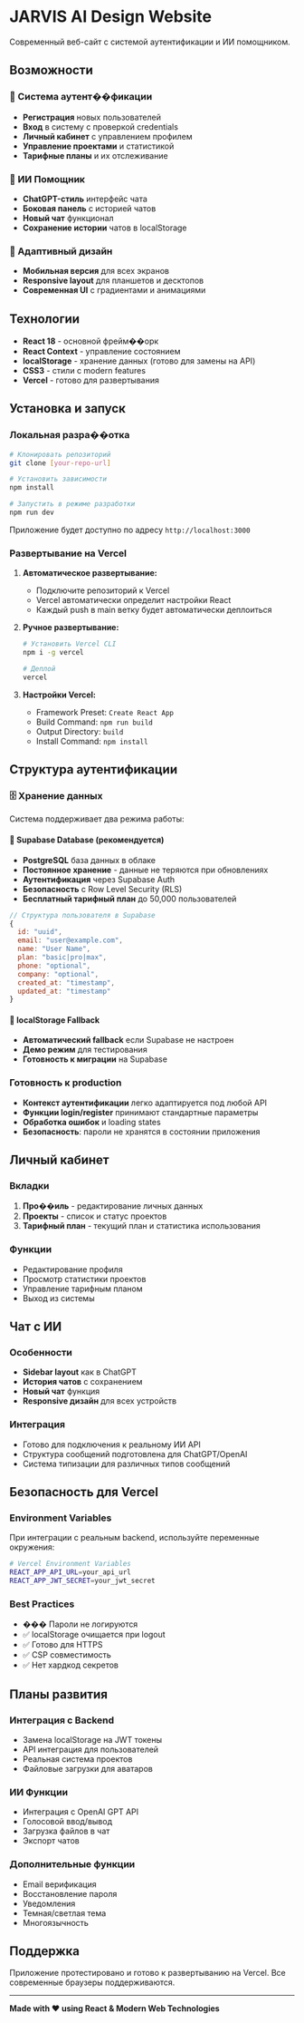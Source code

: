 # JARVIS AI Design Website

Современный веб-сайт с системой аутентификации и ИИ помощником.

## Возможности

### 🔐 Система аутент��фикации
- **Регистрация** новых пользователей
- **Вход** в систему с проверкой credentials
- **Личный кабинет** с управлением профилем
- **Управление проектами** и статистикой
- **Тарифные планы** и их отслеживание

### 🤖 ИИ Помощник
- **ChatGPT-стиль** интерфейс чата
- **Боковая панель** с историей чатов
- **Новый чат** функционал
- **Сохранение истории** чатов в localStorage

### 📱 Адаптивный дизайн
- **Мобильная версия** для всех экранов
- **Responsive layout** для планшетов и десктопов
- **Современная UI** с градиентами и анимациями

## Технологии

- **React 18** - основной фрейм��орк
- **React Context** - управление состоянием
- **localStorage** - хранение данных (готово для замены на API)
- **CSS3** - стили с modern features
- **Vercel** - готово для развертывания

## Установка и запуск

### Локальная разра��отка

```bash
# Клонировать репозиторий
git clone [your-repo-url]

# Установить зависимости
npm install

# Запустить в режиме разработки
npm run dev
```

Приложение будет доступно по адресу `http://localhost:3000`

### Развертывание на Vercel

1. **Автоматическое развертывание:**
   - Подключите репозиторий к Vercel
   - Vercel автоматически определит настройки React
   - Каждый push в main ветку будет автоматически деплоиться

2. **Ручное развертывание:**
   ```bash
   # Установить Vercel CLI
   npm i -g vercel
   
   # Деплой
   vercel
   ```

3. **Настройки Vercel:**
   - Framework Preset: `Create React App`
   - Build Command: `npm run build`
   - Output Directory: `build`
   - Install Command: `npm install`

## Структура аутентификации

### 🗄️ Хранение данных
Система поддерживает два режима работы:

#### 🔗 **Supabase Database** (рекомендуется)
- **PostgreSQL** база данных в облаке
- **Постоянное хранение** - данные не теряются при обновлениях
- **Аутентификация** через Supabase Auth
- **Безопасность** с Row Level Security (RLS)
- **Бесплатный тарифный план** до 50,000 пользователей

```javascript
// Структура пользователя в Supabase
{
  id: "uuid",
  email: "user@example.com",
  name: "User Name",
  plan: "basic|pro|max",
  phone: "optional",
  company: "optional",
  created_at: "timestamp",
  updated_at: "timestamp"
}
```

#### 💾 **localStorage Fallback**
- **Автоматический fallback** если Supabase не настроен
- **Демо режим** для тестирования
- **Готовность к миграции** на Supabase

### Готовность к production
- **Контекст аутентификации** легко адаптируется под любой API
- **Функции login/register** принимают стандартные параметры
- **Обработка ошибок** и loading states
- **Безопасность**: пароли не хранятся в состоянии приложения

## Личный кабинет

### Вкладки
1. **Про��иль** - редактирование личных данных
2. **Проекты** - список и статус проектов
3. **Тарифный план** - текущий план и статистика использования

### Функции
- Редактирование профиля
- Просмотр статистики проектов
- Управление тарифным планом
- Выход из системы

## Чат с ИИ

### Особенности
- **Sidebar layout** как в ChatGPT
- **История чатов** с сохранением
- **Новый чат** функция
- **Responsive дизайн** для всех устройств

### Интеграция
- Готово для подключения к реальному ИИ API
- Структура сообщений подготовлена для ChatGPT/OpenAI
- Система типизации для различных типов сообщений

## Безопасность для Vercel

### Environment Variables
При интеграции с реальным backend, используйте переменные окружения:

```bash
# Vercel Environment Variables
REACT_APP_API_URL=your_api_url
REACT_APP_JWT_SECRET=your_jwt_secret
```

### Best Practices
- ��� Пароли не логируются
- ✅ localStorage очищается при logout
- ✅ Готово для HTTPS
- ✅ CSP совместимость
- ✅ Нет хардкод секретов

## Планы развития

### Интеграция с Backend
- Замена localStorage на JWT токены
- API интеграция для пользователей
- Реальная система проектов
- Файловые загрузки для аватаров

### ИИ Функции
- Интеграция с OpenAI GPT API
- Голосовой ввод/вывод
- Загрузка файлов в чат
- Экспорт чатов

### Дополнительные функции
- Email верификация
- Восстановление пароля
- Уведомления
- Темная/светлая тема
- Многоязычность

## Поддержка

Приложение протестировано и готово к развертыванию на Vercel. 
Все современные браузеры поддерживаются.

---

**Made with ❤️ using React & Modern Web Technologies**
